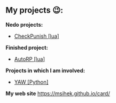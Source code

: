 ## My projects 😉:


**Nedo projects:**

 - [CheckPunish [lua]](https://github.com/msihek/CP)

**Finished project:**

 - [AutoRP [lua]](https://github.com/msihek/AutoRP)

**Projects in which I am involved:**

 - [YAW [Python]](https://github.com/Revavi/PCRCB)

**My web site**
https://msihek.github.io/card/
